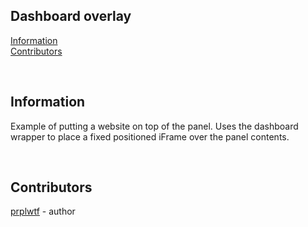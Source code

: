 ## Dashboard overlay

[Information](#information)\
[Contributors](#contributors)

<br/>

## Information
Example of putting a website on top of the panel.
Uses the dashboard wrapper to place a fixed positioned iFrame over the panel contents.

<br/>

## Contributors
[prplwtf](https://github.com/prplwtf) - author